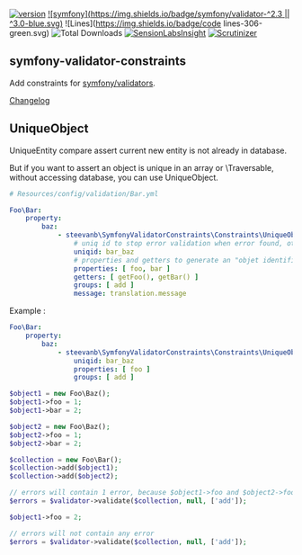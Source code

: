 [![version](https://img.shields.io/badge/version-1.0.0-green.svg)](https://github.com/steevanb/symfony-validator-constraints/tree/1.0.0)
[![symfony](https://img.shields.io/badge/symfony/validator-^2.3 || ^3.0-blue.svg)](https://symfony.com/)
![Lines](https://img.shields.io/badge/code lines-306-green.svg)
![Total Downloads](https://poser.pugx.org/symfony-validator-constraints/downloads)
[![SensionLabsInsight](https://img.shields.io/badge/SensionLabsInsight-platinum-brightgreen.svg)](https://insight.sensiolabs.com/projects/f021d0ec-7046-4ad3-86ca-f1d85f5156f4/analyses/2)
[![Scrutinizer](https://scrutinizer-ci.com/g/steevanb/symfony-form-options-builder/badges/quality-score.png?b=master)](https://scrutinizer-ci.com/g/steevanb/symfony-validator-constraints/)

symfony-validator-constraints
-----------------------------

Add constraints for [symfony/validators](https://github.com/symfony/validator).

[Changelog](changelog.md)

UniqueObject
------------

UniqueEntity compare assert current new entity is not already in database.

But if you want to assert an object is unique in an array or \Traversable, without accessing database, you can use UniqueObject.

```yml
# Resources/config/validation/Bar.yml

Foo\Bar:
    property:
        baz:
            - steevanb\SymfonyValidatorConstraints\Constraints\UniqueObject:
                # uniq id to stop error validation when error found, otherwise you will have an error by object in collection
                uniqid: bar_baz
                # properties and getters to generate an "objet identifier", who has to be unique
                properties: [ foo, bar ]
                getters: [ getFoo(), getBar() ]
                groups: [ add ]
                message: translation.message
```
Example :

```yml
Foo\Bar:
    property:
        baz:
            - steevanb\SymfonyValidatorConstraints\Constraints\UniqueObject:
                uniqid: bar_baz
                properties: [ foo ]
                groups: [ add ]
```
```php
$object1 = new Foo\Baz();
$object1->foo = 1;
$object1->bar = 2;

$object2 = new Foo\Baz();
$object2->foo = 1;
$object2->bar = 2;

$collection = new Foo\Bar();
$collection->add($object1);
$collection->add($object2);

// errors will contain 1 error, because $object1->foo and $object2->foo are identicals
$errors = $validator->validate($collection, null, ['add']);

$object1->foo = 2;

// errors will not contain any error
$errors = $validator->validate($collection, null, ['add']);
```
